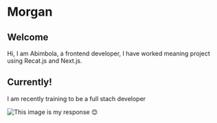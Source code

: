 
# Morgan
## Welcome
Hi, I am Abimbola, a frontend developer, I have worked meaning project using Recat.js and Next.js. 

## Currently!
I am recently training to be a full stach developer

![This image is my response :blush:](https://myoctocat.com/assets/images/base-octocat.svg)

